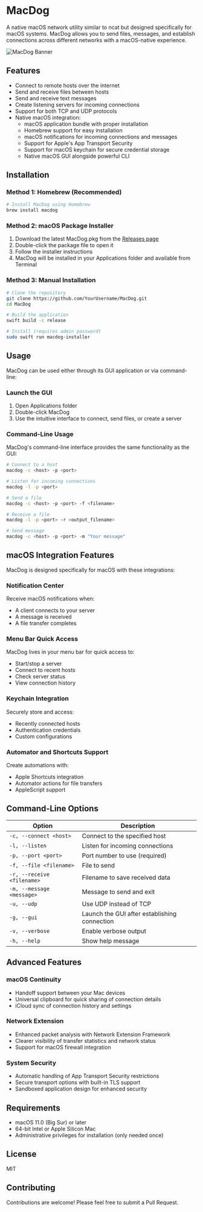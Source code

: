 # MacDog

A native macOS network utility similar to ncat but designed specifically for macOS systems. MacDog allows you to send files, messages, and establish connections across different networks with a macOS-native experience.

![MacDog Banner](https://via.placeholder.com/800x150?text=MacDog+Network+Utility)

## Features

- Connect to remote hosts over the internet
- Send and receive files between hosts
- Send and receive text messages
- Create listening servers for incoming connections 
- Support for both TCP and UDP protocols
- Native macOS integration:
  - macOS application bundle with proper installation
  - Homebrew support for easy installation
  - macOS notifications for incoming connections and messages
  - Support for Apple's App Transport Security
  - Support for macOS keychain for secure credential storage
  - Native macOS GUI alongside powerful CLI

## Installation

### Method 1: Homebrew (Recommended)

```bash
# Install MacDog using Homebrew
brew install macdog
```

### Method 2: macOS Package Installer

1. Download the latest MacDog.pkg from the [Releases page](https://github.com/YourUsername/MacDog/releases)
2. Double-click the package file to open it
3. Follow the installer instructions
4. MacDog will be installed in your Applications folder and available from Terminal

### Method 3: Manual Installation

```bash
# Clone the repository
git clone https://github.com/YourUsername/MacDog.git
cd MacDog

# Build the application
swift build -c release

# Install (requires admin password)
sudo swift run macdog-installer
```

## Usage

MacDog can be used either through its GUI application or via command-line:

### Launch the GUI

1. Open Applications folder
2. Double-click MacDog
3. Use the intuitive interface to connect, send files, or create a server

### Command-Line Usage

MacDog's command-line interface provides the same functionality as the GUI:

```bash
# Connect to a host
macdog -c <host> -p <port>

# Listen for incoming connections
macdog -l -p <port>

# Send a file
macdog -c <host> -p <port> -f <filename>

# Receive a file
macdog -l -p <port> -r <output_filename>

# Send message
macdog -c <host> -p <port> -m "Your message"
```

## macOS Integration Features

MacDog is designed specifically for macOS with these integrations:

### Notification Center

Receive macOS notifications when:
- A client connects to your server
- A message is received
- A file transfer completes

### Menu Bar Quick Access

MacDog lives in your menu bar for quick access to:
- Start/stop a server
- Connect to recent hosts
- Check server status
- View connection history

### Keychain Integration

Securely store and access:
- Recently connected hosts
- Authentication credentials
- Custom configurations

### Automator and Shortcuts Support

Create automations with:
- Apple Shortcuts integration
- Automator actions for file transfers
- AppleScript support

## Command-Line Options

| Option | Description |
|--------|-------------|
| `-c, --connect <host>` | Connect to the specified host |
| `-l, --listen` | Listen for incoming connections |
| `-p, --port <port>` | Port number to use (required) |
| `-f, --file <filename>` | File to send |
| `-r, --receive <filename>` | Filename to save received data |
| `-m, --message <message>` | Message to send and exit |
| `-u, --udp` | Use UDP instead of TCP |
| `-g, --gui` | Launch the GUI after establishing connection |
| `-v, --verbose` | Enable verbose output |
| `-h, --help` | Show help message |

## Advanced Features

### macOS Continuity

- Handoff support between your Mac devices
- Universal clipboard for quick sharing of connection details
- iCloud sync of connection history and settings

### Network Extension

- Enhanced packet analysis with Network Extension Framework
- Clearer visibility of transfer statistics and network status
- Support for macOS firewall integration

### System Security

- Automatic handling of App Transport Security restrictions
- Secure transport options with built-in TLS support
- Sandboxed application design for enhanced security

## Requirements

- macOS 11.0 (Big Sur) or later
- 64-bit Intel or Apple Silicon Mac
- Administrative privileges for installation (only needed once)

## License

MIT

## Contributing

Contributions are welcome! Please feel free to submit a Pull Request. 